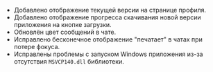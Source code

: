- Добавлено отображение текущей версии на странице профиля.
- Добавлено отображение прогресса скачивания новой версии приложения на кнопке загрузки.
- Обновлён цвет сообщений в чате.
- Исправлено бесконечное отображение "печатает" в чатах при потере фокуса.
- Исправлены проблемы с запуском Windows приложения из-за отсутствия `MSVCP140.dll` библиотеки.

